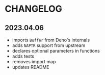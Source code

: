 # CHANGELOG

## 2023.04.06

- imports `Buffer` from Deno's internals
- adds `NAPTR` support from upstream
- declares optional parameters in functions
- adds tests
- removes import map
- updates README
